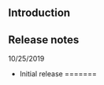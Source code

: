 Introduction
------------------------

Release notes
-----------
10/25/2019
  - Initial release
=======

